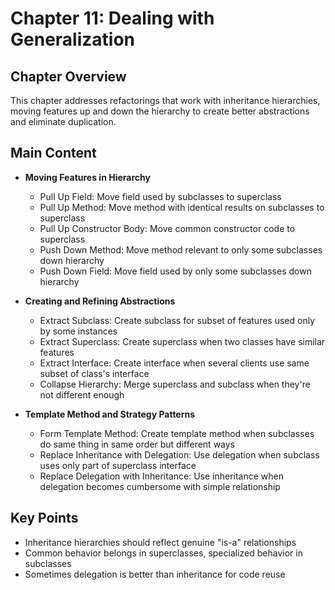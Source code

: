 # Chapter 11: Dealing with Generalization

## Chapter Overview
This chapter addresses refactorings that work with inheritance hierarchies, moving features up and down the hierarchy to create better abstractions and eliminate duplication.

## Main Content
- **Moving Features in Hierarchy**
  - Pull Up Field: Move field used by subclasses to superclass
  - Pull Up Method: Move method with identical results on subclasses to superclass
  - Pull Up Constructor Body: Move common constructor code to superclass
  - Push Down Method: Move method relevant to only some subclasses down hierarchy
  - Push Down Field: Move field used by only some subclasses down hierarchy

- **Creating and Refining Abstractions**
  - Extract Subclass: Create subclass for subset of features used only by some instances
  - Extract Superclass: Create superclass when two classes have similar features
  - Extract Interface: Create interface when several clients use same subset of class's interface
  - Collapse Hierarchy: Merge superclass and subclass when they're not different enough

- **Template Method and Strategy Patterns**
  - Form Template Method: Create template method when subclasses do same thing in same order but different ways
  - Replace Inheritance with Delegation: Use delegation when subclass uses only part of superclass interface
  - Replace Delegation with Inheritance: Use inheritance when delegation becomes cumbersome with simple relationship

## Key Points
- Inheritance hierarchies should reflect genuine "is-a" relationships
- Common behavior belongs in superclasses, specialized behavior in subclasses
- Sometimes delegation is better than inheritance for code reuse